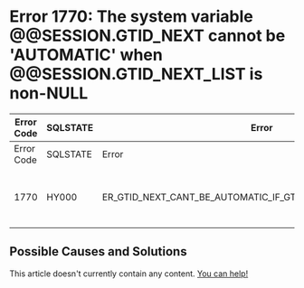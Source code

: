 
# Error 1770: The system variable @@SESSION.GTID_NEXT cannot be 'AUTOMATIC' when @@SESSION.GTID_NEXT_LIST is non-NULL


| Error Code | SQLSTATE | Error | Description |
| --- | --- | --- | --- |
| Error Code | SQLSTATE | Error | Description |
| 1770 | HY000 | ER_GTID_NEXT_CANT_BE_AUTOMATIC_IF_GTID_NEXT_LIST_IS_NON_NULL | The system variable @@SESSION.GTID_NEXT cannot be 'AUTOMATIC' when @@SESSION.GTID_NEXT_LIST is non-NULL. |




## Possible Causes and Solutions


This article doesn't currently contain any content. [You can help!](/en/writing-and-editing-knowledge-base-articles/)


